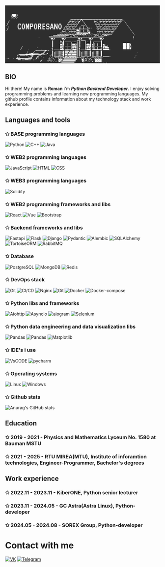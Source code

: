 [![Header](https://github.com/comporesano/comporesano/blob/main/assets/header.gif)](https://github.com/comporesano)

## BIO
Hi there! My name is **Roman** i'm ***Python Backend Developer***. I enjoy solving programming problems and learning new programming languages. My github profile contains information about my technology stack and work experience. 
## Languages and tools
### ✩ BASE programming languages
![Python](https://img.shields.io/badge/PYTHON-2e2e2e?style=for-the-badge&logo=python&logoColor=yellow)
![C++](https://img.shields.io/badge/C++-2e2e2e?style=for-the-badge&logo=c%2B%2B&logoColor=plum)
![Java](https://img.shields.io/badge/Java-2e2e2e?style=for-the-badge&logo=openjdk&logoColor=orange)

### ✩ WEB2 programming languages
![JavaScript](https://img.shields.io/badge/JavaScript-2e2e2e?style=for-the-badge&logo=javascript&logoColor=Yellow)
![HTML](https://img.shields.io/badge/HTML5-2e2e2e?style=for-the-badge&logo=html5&logoColor=orange)
![CSS](https://img.shields.io/badge/CSS-2e2e2e?style=for-the-badge&logo=css3&logoColor=blue)

### ✩ WEB3 programming languages
![Solidity](https://img.shields.io/badge/Solidity-2e2e2e?style=for-the-badge&logo=solidity&logoColor=white)

### ✩ WEB2 programming frameworks and libs
![React](https://img.shields.io/badge/React-2e2e2e?style=for-the-badge&logo=React&logoColor=light-blue)
![Vue](https://img.shields.io/badge/Vue-2e2e2e?style=for-the-badge&logo=vue.js&logoColor=light-blue)
![Bootstrap](https://img.shields.io/badge/Bootstrap-2e2e2e?style=for-the-badge&logo=Bootstrap&logoColor=light-purple)

### ✩ Backend frameworks and libs
![Fastapi](https://img.shields.io/badge/FastAPI-2e2e2e?style=for-the-badge&logo=fastapi&logoColor=emerald)
![Flask](https://img.shields.io/badge/Flask-2e2e2e?style=for-the-badge&logo=Flask&logoColor=red)
![Django](https://img.shields.io/badge/Django+DRF-2e2e2e?style=for-the-badge&logo=django&logoColor=green)
![Pydantic](https://img.shields.io/badge/pydantic-2e2e2e?style=for-the-badge&logo=pydantic&logoColor=yellow)
![Alembic](https://img.shields.io/badge/alembic-2e2e2e?style=for-the-badge&logo=vercel&logoColor=light-gray)
![SQLAlchemy](https://img.shields.io/badge/SQLAlchemy-2e2e2e?style=for-the-badge&logo=SQLAlchemy&logoColor=red)
![TortoiseORM](https://img.shields.io/badge/Tortoise_ORM-2e2e2e?style=for-the-badge&logo=&logoColor=red)
![RabbitMQ](https://img.shields.io/badge/RabbitMQ-2e2e2e?style=for-the-badge&logo=RabbitMQ&logoColor=red)

### ✩ Database
![PostgreSQL](https://img.shields.io/badge/PostgreSQL-2e2e2e?style=for-the-badge&logo=PostgreSQL&logoColor=white)
![MongoDB](https://img.shields.io/badge/MongoDB-2e2e2e?style=for-the-badge&logo=MongoDB&logoColor=light-green)
![Redis](https://img.shields.io/badge/Redis-2e2e2e?style=for-the-badge&logo=Redis&logoColor=light-green)

### ✩ DevOps stack
![Git](https://img.shields.io/badge/git-2e2e2e?style=for-the-badge&logo=git&logoColor=light-green)
![CI/CD](https://img.shields.io/badge/CI/CD-2e2e2e?style=for-the-badge)
![Nginx](https://img.shields.io/badge/Nginx-2e2e2e?style=for-the-badge&logo=Nginx)
![Git](https://img.shields.io/badge/Apache-2e2e2e?style=for-the-badge&logo=Apache&logoColor=blue)
![Docker](https://img.shields.io/badge/Docker-2e2e2e?style=for-the-badge&logo=Docker&logoColor=blue)
![Docker-compose](https://img.shields.io/badge/Docker--compose-2e2e2e?style=for-the-badge&logo=yaml&logoColor=fuchsia)

### ✩ Python libs and frameworks
![Aiohttp](https://img.shields.io/badge/Aiohttp-2e2e2e?style=for-the-badge&logo=aiohttp&logoColor=light-blue)
![Asyncio](https://img.shields.io/badge/asyncio-2e2e2e?style=for-the-badge&logo=&logoColor=light-blue)
![aiogram](https://img.shields.io/badge/aiogram-2e2e2e?style=for-the-badge&logo=telegram&logoColor=light-blue)
![Selenium](https://img.shields.io/badge/Selenium-2e2e2e?style=for-the-badge&logo=Selenium&logoColor=light-blue)

### ✩ Python data engineering and data visualization libs
![Pandas](https://img.shields.io/badge/Pandas-2e2e2e?style=for-the-badge&logo=pandas&logoColor=pink)
![Pandas](https://img.shields.io/badge/Numpy-2e2e2e?style=for-the-badge&logo=Numpy&logoColor=yellow)
![Matplotlib](https://img.shields.io/badge/Matplotlib-2e2e2e?style=for-the-badge&logo=M&logoColor=yellow)

### ✩ IDE's i use
![VsCODE](https://img.shields.io/badge/Visual_Studio_Code-2e2e2e?style=for-the-badge&logo=visual&logoColor=white)
![pycharm](https://img.shields.io/badge/pycharm-2e2e2e?style=for-the-badge&logo=pycharm&logoColor=green)

### ✩ Operating systems
![Linux](https://img.shields.io/badge/Linux-2e2e2e?style=for-the-badge&logo=KDE&logoColor=white)
![Windows](https://img.shields.io/badge/Windows-2e2e2e?style=for-the-badge&logo=&logoColor=green)

### ✩ Github stats
![Anurag's GitHub stats](https://github-readme-stats.vercel.app/api?username=comporesano&theme=dark&show_icons=true)

## Education

### ✩ 2019 - 2021 - Physics and Mathematics Lyceum No. 1580 at Bauman MSTU
### ✩ 2021 - 2025 - RTU MIREA(MTU), Institute of inforamtion technologies, Engineer-Programmer, Bachelor's degrees

## Work experience

### ✩ 2022.11 - 2023.11 - KiberONE, Python senior lecturer
### ✩ 2023.11 - 2024.05 - GC Astra(Astra Linux), Python-developer
### ✩ 2024.05 - 2024.08 - SOREX Group, Python-developer

# Contact with me
[![VK](https://img.shields.io/badge/ComporeSano-2e2e2e?style=for-the-badge&logo=vk&logoColor=blue)](https://vk.com/comporesano)
[![Telegram](https://img.shields.io/badge/ComporeSano-2e2e2e?style=for-the-badge&logo=telegram&logoColor=plum)](https://t.me/comporesano)
